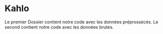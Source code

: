 # Kahlo
Le premier Dossier contient notre code avec les données préprossécés.
Le second contient notre code avec les données brutes.

